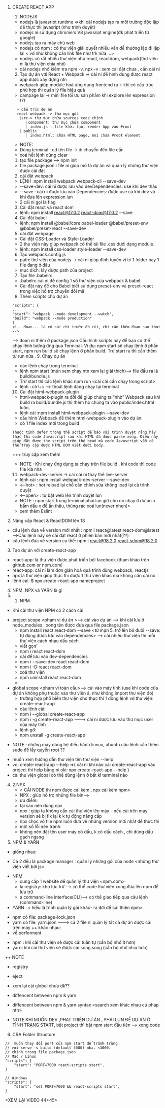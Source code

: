 1. CREATE REACT APP
    1. NODEJS
    - nodejs là javasript runtime =>khi cài nodejs tạo ra môi trường độc lập để thực thi javasript (như trình duyệt)
    - nodejs ni sử dụng chrome's V8 javasript engine(đk phát triển từ google)
    - nodejs tạo ra máy chủ web
    - nodejs có npm : có thư viện giải quyết nhiều vấn đề thường lặp đi lặp lại  < vd như không cần link file  như trk nữa ...>
    - nodejs có rất nhiều thư viện như react, reactdom, webpack(thư viện ni là thư viện chia nhỏ)
    - cài nodejs nhớ kiểm tra npm -v, npx -v : xem cài đặt chưa , cần cái ni
    2. Tạo dự án với React + Webpack
    => cái ni để hình dung được react app được xây dựng ntn
    + webpack giúp module hoá ứng dụng frontend ra-> khi có cấu trúc phù hợp thì quản lý file hiệu quả
    - campage lại -> mini file tối ưu sản phầm khi explore lên expression (?) 
    ```
      + Cấu trúc dự án
      react-webpack -> thư mục gốc
       |src-> thư mục chứa sources code chính
          |component: thư mục chứa component
          | index.js : file khởi tạo, render App vào #root
       | public
          | index.html: chứa HTML page, nơi chứa #root element 
    ```
    


    + NOTE:
    - Dùng terminal : cd tên file -> di chuyển đến file cần 
    - xoá hết lệnh dùng clear
    1. tạo file package --> npm init
    - file package.json : file ni giúp mô tả dự án và quản lý những thư viện được cài đặt 
    2. cài đặt webpack
    - LỆNH :npm install webpack webpack-cli --save-dev
    -  --save-dev: cái ni được lưu vào devDependencies: use khi dev thâu
    - --save : cái ni được lưu vào Dependencies: được use cả khi dev và khi đưa lên expression lun
    + 2 cái ni gọi là flag
    3. Cài đặt react và react dom
    - lệnh: npm install react@17.0.2 react-dom@17.0.2 --save
    4. Cài đặt babel
    - lệnh: npm install @babel/core babel-loader @babel/preset-env @babel/preset-react --save-dev
    5. cài đặt webpage
    - Cài đặt CSS-Loader và Style-Loader
    - 2 thư viện này giúp webpack có thể tải file .css dưới dạng module.
    - lệnh: npm install css-loader style-loader --save-dev
    6. Tạo webpack.config.js
    - path: thư viện của nodejs -> cái ni giúp định tuyến vị trí 1 folder hay 1 file đang ở đâu
    - mục đích: lấy được path của project
    7. Tạo file .babelrc
    - .babelrc cai ni để config 1 số thư viện của webpack & babel
    - Cài đặt này để cho Babel biết sử dụng preset-env và preset-react trong việc hỗ trợ chuyển đổi mã.
    8. Thêm scripts cho dự án
    ```
    "scripts": {
    ...
    "start": "webpack --mode development --watch",
    "build": "webpack --mode production"
    }
    <!-- đoạn... là có cái chi trước đó rùi, chỉ cần thêm đoạn sau thui -->
    ```
    --> đoạn ni thêm ở package.json
    Cấu hình scripts này để bạn có thể chạy lệnh tương ứng qua Terminal. Ví dụ: npm start sẽ chạy lệnh ở phần start, npm run build sẽ chạy lệnh ở phần build. Trừ start ra thì cần thêm từ run nữa .
    9. Chạy dự án
    - các lệnh chạy trong terminal
    - lệnh npm start (mún xem chạy ntn xem lại giải thích)--> file đầu ra là build/bundle.js
    - Trừ start thì các lệnh khác npm run <cái chi cần chạy trong script>
    + lệnh : ctrl+c --> thoát lệnh đang chạy tại terminal
    10. Cài đặt html-webpack-plugin
    - html-webpack-plugin ra đời để giúp chúng ta “nhờ” Webpack sau khi build ra build/bundle.js thì thêm hộ chúng ta vào public/index.html luôn.
    - lệnh cài :npm install html-webpack-plugin --save-dev
    - cấu hình Webpack để thêm html-webpack-plugin vào dự án.
    - có 1 file index mới trong build
    ```
    Thuộc tính defer trong thẻ script để báo với trình duyệt rằng hãy thực thi code Javascript sau khi HTML đã được parse xong. Điều này giúp đặt được thẻ script trên thẻ head mà code Javascript vẫn có thể truy cập được HTML DOM viết dưới body.
    ```
    +++ truy cập <html-webpack-plugin> xem thêm 
    - NOTE : Khi chạy ứng dụng ta chạy trên file build , khi code thì code file kia nha
    11. webpack-dev-server
    -> cài cái ni thay thế live-server
    - lệnh cài : npm install webpack-dev-server --save-dev
    - <--hot> : hot reload lại chỗ cần chỉnh sửa không load lại cả trình duyệt
    - <--open> : tự bật web lên trình duyệt lun
    - NOTE : npm start trong terminal phải lun giữ cho nó chạy ở dự án < bấm dấu x để ẩn thâu, thùng rác xoá lun(never nhen)>
    - xem thêm Eslint
2. Nâng cấp React & ReactDOM lên 18
- câu lệnh đưa về version mới nhất : npm i react@latest react-dom@latest -->Câu lệnh này sẽ cài đặt react ở phiên bản mới nhất(??)
- câu lệnh đưa về version cụ thể: npm i react@18.2.0 react-sdom@18.2.0
3.  Tạo dự án với create-react-app
- react-app: là thư viện được phát triển bởi facebook (tham khảo trên github.com or npm.com)
- react-app: cái ni làm đơn giản hoá quá trình dùng webpack, reactjs
- npx là thư viện giúp thực thi được 1 thư viện khác mà không cần cài nó
- lệnh cài: $ npx create-react-app nameproject
4. NPM, NPX và YARN là gì
4. 1. NPM
+ Khi cài thư viện NPM có 2 cách cài
- project scope <phạm vi dự án >--> cài vào dự án
--> khi cài lưu ở node_modules , xong tên được đưa qua file package.json
   + npm install react react-dom --save <từ mpn 5. trở lên bỏ đuôi --save: tự động được lưu vào dependencies> --> cài nhiều thư viện thì mỗi thư viện cách nhau dấu cách
   + viết gọn'
   - npm i react react-dom
   + cài để lưu vào dev-dependencies
   - npm i --save-dev react react-dom
   - npm i -D react react-dom
   + xoá thư viện
   - npm uninstall react react-dom
   -
- global scope <phạm vi toàn cầu>--> cài vào máy tính (use khi code của dự án không phụ thuộc vào thư viện á, như không import thư viện đó)
   - trường hợp phổ biến thư viện cho thực thi 1 dòng lệnh vd thư viện: create-react-app
   + câu lệnh cài:
   - npm i --global create-react-app
   - npm i -g create-react-app
   ---> cái  ni được lưu vào thư mục user của máy tính
   + lệnh gỡ:
   - npm unstall -g create-react-app
+ NOTE : những máy dùng hệ điều hành linnux, ubuntu câu lệnh cần thêm sudo để lấy quyền root ??
- muốn xem hướng dẫn thư viện tên thư viện --help
- vd: create-react-app --help
=>( cái ni khi nào cài create-react-app vào project thì help bằng ni oki: npx create-react-app --help )
- cài thư viện global có thể dùng lệnh ở bất kì terminal nào
4. 2.NPX
   - < CÀI NODE thì npm được cài kèm , npx cài kèm npm>
   - NPX : giúp hỗ trợ những file bin--> 
   - ưu điểm:
   + tại sao nên dùng npx
   - npx : giúp ta không cần cài thư viện lên máy - nếu cài trên máy version sẽ bị fix lại k k tự động nâng cấp
   - npx chọc vô file npm luôn đưa về những version mới nhất để thực thi
   + một số lỗi nên tránh:
   - không nên đặt tên user máy có dấu, k có dấu cách , chỉ dùng dấu gạch ngang 
5. NPM & YARN
+ giống nhau:
- Cả 2 đều là package manager : quản lý những gói của node <những thư viện viết bởi js>
+ NPM
  + cung cấp 1 website để quản lý thư viện <npm.com>
  + là registry: kho lưu trữ --> có thể code thư viên xong đưa lên npm để lưu trữ
  + a command-line interface(CLI)--> có thể giao tiếp qua câu lệnh (command-line)
+ YARN : < hiểu là trình quản lý gói khác- ra đời để cải thiện npm>
- npm có file: package-lock.json
- yarn có file: yarn.json
---> cả 2 file ni quản lý tất cả dự án được cài trên máy
++ khác nhau:
- về performent
+ npm : khi cài thư viện sẽ được cài tuần tự (cần bộ nhớ ít hơn)
+ yarn: khi cài thư viện sẽ được cài song song (cần bộ nhớ nhìu hơn)

++ NOTE
+ registry
+ eject
+ xem lại cài global chưa dk??
+ diffencent between npm & yarn  <search>
+ diffencent between npm & yarn syntax <search xem khác nhau cú pháp ntn>

+ NOTE KHI MUỐN DEV ,PHAT TRIỂN DỰ ÁN , PHẢI LUN ĐỂ DỰ ÁN Ở TÌNH TRẠNG START, bật project thì bật npm start đầu tiên
--> xong code
6. CRA Folder Structure
```
//  muốn thay đổi port của npm start để tránh trùng
// với serve -s build (default 3000) nha. <3000.
// chỉnh trong file package.json
// Mac / Linux
"scripts": {
    "start": "PORT=7000 react-scripts start",
}

// Windows
"scripts": {
    "start": "set PORT=7000 && react-scripts start",
}

```
<XEM LẠI VIDEO 44+45>






    


       
